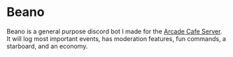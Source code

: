 # Beano
Beano is a general purpose discord bot I made for the [Arcade Cafe Server](https://discord.gg/CTfkUtXyTA). It will log most important events, has moderation features, fun commands, a starboard, and an economy.